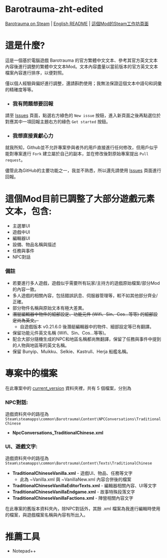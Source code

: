 # Barotrauma-zht-edited
[Barotrauma on Steam](https://store.steampowered.com/app/602960/Barotrauma/) | [English README](./README_eng.md) | [這個Mod的Steam工作坊頁面](https://steamcommunity.com/sharedfiles/filedetails/?id=2804180128)

# 這是什麼?
這是一個基於電腦遊戲 Barotrauma 的官方繁體中文文本、參考其官方英文文本內容後進行調整的繁體中文文本Mod。文本內容盡量以當前版本的官方英文文本檔案內容進行排序，以便對照。

僅以個人經驗與偏好進行調整，還請斟酌使用；我無法保證這個文本中語句和詞彙的精確度等等。

- ### 我有問題想要回報
請至 [Issues](https://github.com/nokau/Barotrauma.zht.edited.mod/issues) 頁面，點選右方綠色的 `New issue` 按鈕，進入新頁面之後再點選位於對應其中一項回報主題右方的綠色 `Get started` 按鈕。

- ### 我想直接貢獻心力
就我所知，Github並不允許專案參與者外的用戶直接進行任何修改，但用戶似乎能對專案進行 `Fork` 建立屬於自己的副本，並在修改後對原始專案提出 `Pull request`。

儘管此為GitHub的主要功能之一，我並不熟悉，所以還先請使用 [Issues](https://github.com/nokau/Barotrauma.zht.edited.mod/issues) 頁面進行回報。

# 這個Mod目前已調整了大部分遊戲元素文本，包含:
- 主選單UI
- 遊戲中UI
- 編輯器UI
- 設備、物品名稱與描述
- 任務與事件
- NPC對話

### 備註
- 若要進行多人遊戲，遊戲似乎需要所有玩家/主持方的遊戲原始檔案/部分Mod的內容一致。
- 多人遊戲的相關內容，包括錯誤訊息、伺服器管理等，較不如其他部分齊全/正確。
- 部分物件名稱與原始文本有極大差異。
- ~~潛艇編輯器中物件的細部設定、功能元件 (Wifi、Sin、Cos...等等) 的細部設定尚為英文。~~
  - 自遊戲版本 v0.21.6.0 後潛艇編輯器中的物件、細部設定等已有翻譯。
- 保留功能元件英文名稱 (Wifi、Sin、Cos...等等)。
- 配合大部分隨機生成的NPC和地區名稱都尚無翻譯，保留了任務與事件中提到的人物與地區等的英文名稱。
- 保留 Bunyip、Muikku、Selkie、Kastrull、Herja 船艦名稱。

# 專案中的檔案
在此專案中的 [current_version](./current_version) 資料夾裡，共有 5 個檔案，分別為

### NPC對話:

遊戲資料夾中的路徑為`Steam\steamapps\common\Barotrauma\Content\NPCConversations\TraditionalChinese`
- **NpcConversations_TraditionalChinese.xml**

### UI、遊戲文字:

遊戲資料夾中的路徑為`Steam\steamapps\common\Barotrauma\Content\Texts\TraditionalChinese`
- **TraditionalChineseVanilla.xml** - 遊戲UI、物品、任務等文字
  - 此為 ~Vanilla.xml 與 ~VanillaNew.xml 內容合併後的檔案
- **TraditionalChineseVanillaEditorTexts.xml** - 編輯器相關內容、UI等文字
- **TraditionalChineseVanillaEndgame.xml** - 故事特殊段落文字
- **TraditionalChineseVanillaFactions.xml** - 陣營相關內容文字

在此專案的舊版本資料夾內，除NPC對話外，其餘 .xml 檔案為我進行編輯時使用的檔案，與遊戲檔案名稱與內容有所出入。

# 推薦工具
- Notepad++
